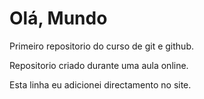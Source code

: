 # Olá, Mundo
 Primeiro repositorio do curso de git e github.
 
 Repositorio criado durante uma aula online.
 
 Esta linha eu adicionei directamento no site.
